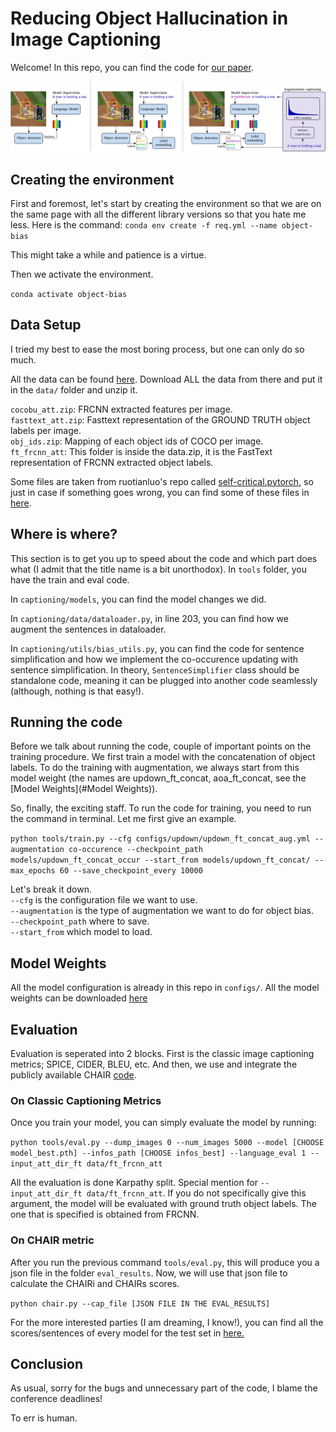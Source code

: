 # Reducing Object Hallucination in Image Captioning
Welcome! In this repo, you can find the code for [our paper](https://arxiv.org/abs/2110.01705). 

![Object-Bias Model!](https://github.com/furkanbiten/object-bias/blob/master/models.jpg?raw=true)

## Creating the environment
First and foremost, let's start by creating the environment so that 
we are on the same page with all the different library versions so that you hate me less.
Here is the command:
`conda env create -f req.yml --name object-bias`

This might take a while and patience is a virtue.

Then we activate the environment.

`conda activate object-bias`

## Data Setup
I tried my best to ease the most boring process, but one can only do so much.

All the data can be found [here](https://cvcuab-my.sharepoint.com/:f:/g/personal/abiten_cvc_uab_cat/ErGQh6BUjORCkTBw8R6VEVQBk-TNYJxbSGwWjYRhPgXTCQ?e=qglpbQ). 
Download ALL the data from there and put it in the `data/` folder and unzip it. 

`cocobu_att.zip`: FRCNN extracted features per image.<br/>
`fasttext_att.zip`: Fasttext representation of the GROUND TRUTH object labels per image.<br/>
`obj_ids.zip`: Mapping of each object ids of COCO per image.<br/>
`ft_frcnn_att`: This folder is inside the data.zip, it is the FastText representation of FRCNN extracted object labels.<br/>

Some files are taken from ruotianluo's repo called [self-critical.pytorch](https://github.com/ruotianluo/self-critical.pytorch),
so just in case if something goes wrong, you can find some of these files in [here](https://github.com/ruotianluo/self-critical.pytorch/blob/master/data/README.md).

## Where is where?
This section is to get you up to speed about the code and 
which part does what (I admit that the title name is a bit unorthodox). 
In `tools` folder, you have the train and eval code. 

In `captioning/models`, you can find the model changes we did.

In `captioning/data/dataloader.py`, in line 203, you can find how we augment the sentences in dataloader.

In `captioning/utils/bias_utils.py`, you can find the code for sentence simplification and 
how we implement the co-occurence updating with sentence simplification. 
In theory, `SentenceSimplifier` class should be standalone code, meaning it can be plugged into another code seamlessly (although, nothing is that easy!).

## Running the code
Before we talk about running the code, couple of important points on the training procedure. 
We first train a model with the concatenation of object labels. 
To do the training with augmentation, we always start from this model weight 
(the names are updown_ft_concat, aoa_ft_concat, see the [Model Weights](#Model Weights)).

So, finally, the exciting staff. To run the code for training, you need to run the command in terminal. Let me first give an example.

`python tools/train.py --cfg configs/updown/updown_ft_concat_aug.yml --augmentation co-occurence --checkpoint_path models/updown_ft_concat_occur --start_from models/updown_ft_concat/ --max_epochs 60 --save_checkpoint_every 10000`

Let's break it down. <br/>
`--cfg` is the configuration file we want to use. <br/>
`--augmentation` is the type of augmentation we want to do for object bias.<br/> 
`--checkpoint_path` where to save.<br/>
`--start_from` which model to load. <br/>

## Model Weights
All the model configuration is already in this repo in `configs/`. 
All the model weights can be downloaded [here](https://cvcuab-my.sharepoint.com/:f:/g/personal/abiten_cvc_uab_cat/ErrTNrBc9ydLkkFfiJQrf5IB7Gt2tSL4d9zjHpZEh3uavQ?e=l3uuaW)

## Evaluation 
Evaluation is seperated into 2 blocks. First is the classic image captioning metrics; SPICE, CIDER, BLEU, etc.
And then, we use and integrate the publicly available CHAIR [code](https://github.com/LisaAnne/Hallucination).

### On Classic Captioning Metrics
Once you train your model, you can simply evaluate the model by running:

`python tools/eval.py --dump_images 0 --num_images 5000 --model [CHOOSE model_best.pth] --infos_path [CHOOSE infos_best] --language_eval 1 --input_att_dir_ft data/ft_frcnn_att`

All the evaluation is done Karpathy split. Special mention for `--input_att_dir_ft data/ft_frcnn_att`. 
If you do not specifically give this argument, the model will be evaluated with ground truth object labels. 
The one that is specified is obtained from FRCNN.


### On CHAIR metric
After you run the previous command `tools/eval.py`, this will produce you a json file in the folder `eval_results`.
Now, we will use that json file to calculate the CHAIRi and CHAIRs scores. 

`python chair.py --cap_file [JSON FILE IN THE EVAL_RESULTS]`

For the more interested parties (I am dreaming, I know!), 
you can find all the scores/sentences of every model for the test set in [here.](https://cvcuab-my.sharepoint.com/:f:/g/personal/abiten_cvc_uab_cat/Ev1yZMJVBSJOmosy8lJ7fSgB6boboxHE-zW9I2FglPaKGg?e=kPI0jG) 
## Conclusion
As usual, sorry for the bugs and unnecessary part of the code,
I blame the conference deadlines!

To err is human.
